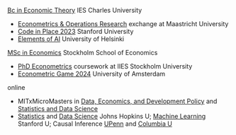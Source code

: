 
[Bc in Economic Theory](https://ies.fsv.cuni.cz/en/institute/about-us/my-url) IES Charles University
 - [Econometrics & Operations Research](https://curriculum.maastrichtuniversity.nl/education/bachelor/bachelor-econometrics-and-operations-research) exchange at Maastricht University
 - [Code in Place 2023](https://codeinplace.stanford.edu/cip3/certificate/1bcm36) Stanford University
 - [Elements of AI](https://certificates.mooc.fi/validate/wspeomm2ier) University of Helsinki

[MSc in Economics](https://www.hhs.se/en/education/msc/mecon/) Stockholm School of Economics
 - [PhD Econometrics](https://www.su.se/institute-for-international-economic-studies/) coursework at IIES Stockholm University
 - [Econometric Game 2024](https://wceconometrics.com/) University of Amsterdam


online
- MITxMicroMasters in [Data, Economics, and Development Policy](https://micromasters.mit.edu/dedp/) and [Statistics and Data Science](https://micromasters.mit.edu/ds/)
- [Statistics](https://coursera.org/share/f7096b8e73d14001bdfdc59b547cb13e) and [Data Science](https://coursera.org/share/e7b63d98d00917a1cb08d621e6447881) Johns Hopkins U; [Machine Learning](https://www.coursera.org/account/accomplishments/specialization/T3Y6ZZBX5LHU?utm_source=link&utm_medium=certificate&utm_content=cert_image&utm_campaign=sharing_cta&utm_product=s12n) Stanford U; Causal Inference [UPenn](https://coursera.org/share/b7ff2f515ab40d5f9f9ec54819c04de2) and [Columbia U](https://www.coursera.org/account/accomplishments/verify/SV2NYCC322FZ?utm_source=link&utm_medium=certificate&utm_content=cert_image&utm_campaign=sharing_cta&utm_product=course)
  

